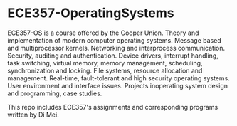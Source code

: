 # ECE357-OperatingSystems

ECE357-OS is a course offered by the Cooper Union. Theory and implementation of modern computer operating systems. Message based and multiprocessor kernels. Networking and interprocess communication. Security, auditing and authentication. Device drivers, interrupt handling, task switching, virtual memory, memory management, scheduling, synchronization and locking. File systems, resource allocation and management. Real-time, fault-tolerant and high security operating systems. User environment and interface issues. Projects inoperating system design and programming, case studies.

This repo includes ECE357's assignments and corresponding programs written by Di Mei.
